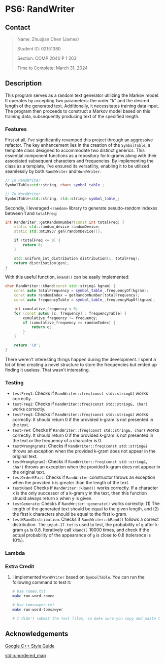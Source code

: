# PS6: RandWriter

## Contact
> Name: Zhuojian Chen (James)
>
> Student ID: 02151380
>
> Section: COMP 2040 P 1 203
>
> Time to Complete: March 31, 2024


## Description
This program serves as a random text generator utilizing the Markov model. It operates by accepting two parameters: the order "k" and the desired length of the generated text. Additionally, it necessitates training data input. The program then proceeds to construct a Markov model based on this training data, subsequently producing text of the specified length.

### Features

First of all, I've significantly revamped this project through an aggressive refactor. The key enhancement lies in the creation of the `SymbolTable`, a template class designed to accommodate two distinct generics. This essential component functions as a repository for k-grams along with their associated subsequent characters and frequencies. By implementing the class as a template, I've ensured its versatility, enabling it to be utilized seamlessly by both `RandWriter` and `WordWriter`.

```c++
// In RandWriter
SymbolTable<std::string, char> symbol_table_;

// In WordWriter
SymbolTable<std::string, std::string> symbol_table_;
```

Secondly, I leveraged `<random>` library to generate pesudo-random indexes between 1 and `totalFreq`:

```c++
int RandWriter::getRandomNumber(const int totalFreq) {
    static std::random_device randomDevice;
    static std::mt19937 gen(randomDevice());

    if (totalFreq <= 0) {
        return 0;
    }

    std::uniform_int_distribution distribution(1, totalFreq);
    return distribution(gen);
}

```

With this useful function, `kRand()` can be easily implemented:

```c++
char RandWriter::kRand(const std::string& kgram) {
    const auto totalFrequency = symbol_table_.frequencyOf(kgram);
    const auto randomIndex = getRandomNumber(totalFrequency);
    const auto frequencyTable = symbol_table_.frequencyMapOf(kgram);

    int cumulative_frequency = 0;
    for (const auto& [c, frequency] : frequencyTable) {
        cumulative_frequency += frequency;
        if (cumulative_frequency >= randomIndex) {
            return c;
        }
    }

    return '\0';
}
```

There weren't interesting things happen during the development. I spent a lot of time creating a novel structure to store the frequencies but ended up finding it useless. That wasn't interesting.

### Testing

* `testFreq1`: Checks if `RandWriter::freq(const std::string&)` works correctly.
* `testFreq2`: Checks if `RandWriter::freq(const std::string&, char)` works correctly.
* `testFreq3`: Checks if `RandWriter::freq(const std::string&)` works correctly. It should return 0 if the provided k-gram is not presented in the text.
* `testFre4`:  Checks if `RandWriter::freq(const std::string&, char)` works correctly. It should return 0 if the provided k-gram is not presented in the text or the frequency of a character is 0.
* `testWrongKgram1`: Checks if `RandWriter::freq(const std::string&)` throws an exception when the provided k-gram does not appear in the original text.
* `testWrongKgram2`: Checks if `RandWriter::freq(const std::string&, char)` throws an exception when the provided k-gram does not appear in the original text.
* `testOrderKFail`: Checks if `RandWriter` constructor throws an exception when the provided `k` is greater than the length of the text.
* `testKRand` Checks if `RandWriter::kRand()` works correctly. If a character x is the only successor of a k-gram y in the text, then this function shuold always return x when y is given.
* `testGenerate`: Checks if `RandWriter::generate()` works correctly: (1) The length of the generated text should be equal to the given length, and (2) the first k characters should be equal to the first k-gram.
* `testKRandDistribution`:  Checks if `RandWriter::kRand()` follows a correct distribution. The `input-17.txt` is used to test, the probability of `g` after k-gram `ga` is 0.8. Iteratively call `kRand()` 10000 times, and check if the actual probability of the appearance of `g` is close to 0.8 (tolerance is 10%).

### Lambda


### Extra Credit
1. I implemented `WordWriter` based on `SymbolTable`. You can run the following command to test it:

   ```bash
   # Use romeo.txt
   make run-word-romeo
   
   # Use tomsawyer.txt
   make run-word-tomsawyer
   
   # I didn't submit the text files, so make sure you copy and paste the them to the root directory before you test
   ```

## Acknowledgements
[Google C++ Style Guide](https://google.github.io/styleguide/cppguide.html)

[std::unordered_map](https://cplusplus.com/reference/unordered_map/unordered_map/)

